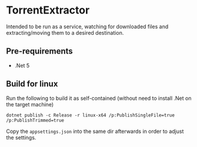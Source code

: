 # TorrentExtractor
Intended to be run as a service, watching for downloaded files and extracting/moving them to a desired destination.

## Pre-requirements 
- .Net 5

## Build for linux
Run the following to build it as self-contained (without need to install .Net on the target machine)
```
dotnet publish -c Release -r linux-x64 /p:PublishSingleFile=true /p:PublishTrimmed=true
```
Copy the `appsettings.json` into the same dir afterwards in order to adjust the settings.
